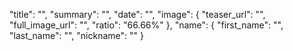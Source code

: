 "title": "",
"summary": "",
"date": "",
"image": {
  "teaser_url": "",
  "full_image_url": "",
  "ratio": "66.66%"
},
"name": {
  "first_name": "",
  "last_name": "",
  "nickname": ""
}
